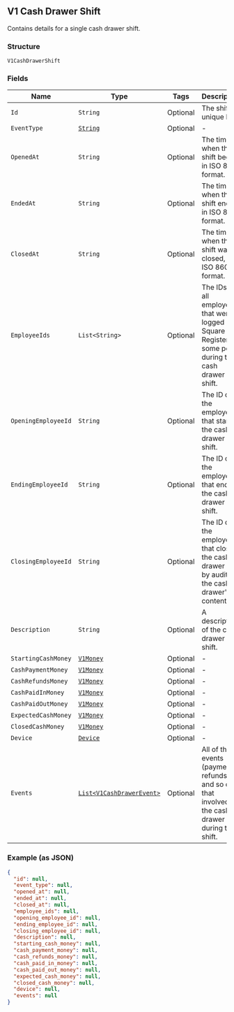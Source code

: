 ## V1 Cash Drawer Shift

Contains details for a single cash drawer shift.

### Structure

`V1CashDrawerShift`

### Fields

| Name | Type | Tags | Description |
|  --- | --- | --- | --- |
| `Id` | `String` | Optional | The shift's unique ID. |
| `EventType` | [`String`](/doc/models/v1-cash-drawer-shift-event-type.md) | Optional | - |
| `OpenedAt` | `String` | Optional | The time when the shift began, in ISO 8601 format. |
| `EndedAt` | `String` | Optional | The time when the shift ended, in ISO 8601 format. |
| `ClosedAt` | `String` | Optional | The time when the shift was closed, in ISO 8601 format. |
| `EmployeeIds` | `List<String>` | Optional | The IDs of all employees that were logged into Square Register at some point during the cash drawer shift. |
| `OpeningEmployeeId` | `String` | Optional | The ID of the employee that started the cash drawer shift. |
| `EndingEmployeeId` | `String` | Optional | The ID of the employee that ended the cash drawer shift. |
| `ClosingEmployeeId` | `String` | Optional | The ID of the employee that closed the cash drawer shift by auditing the cash drawer's contents. |
| `Description` | `String` | Optional | A description of the cash drawer shift. |
| `StartingCashMoney` | [`V1Money`](/doc/models/v1-money.md) | Optional | - |
| `CashPaymentMoney` | [`V1Money`](/doc/models/v1-money.md) | Optional | - |
| `CashRefundsMoney` | [`V1Money`](/doc/models/v1-money.md) | Optional | - |
| `CashPaidInMoney` | [`V1Money`](/doc/models/v1-money.md) | Optional | - |
| `CashPaidOutMoney` | [`V1Money`](/doc/models/v1-money.md) | Optional | - |
| `ExpectedCashMoney` | [`V1Money`](/doc/models/v1-money.md) | Optional | - |
| `ClosedCashMoney` | [`V1Money`](/doc/models/v1-money.md) | Optional | - |
| `Device` | [`Device`](/doc/models/device.md) | Optional | - |
| `Events` | [`List<V1CashDrawerEvent>`](/doc/models/v1-cash-drawer-event.md) | Optional | All of the events (payments, refunds, and so on) that involved the cash drawer during the shift. |

### Example (as JSON)

```json
{
  "id": null,
  "event_type": null,
  "opened_at": null,
  "ended_at": null,
  "closed_at": null,
  "employee_ids": null,
  "opening_employee_id": null,
  "ending_employee_id": null,
  "closing_employee_id": null,
  "description": null,
  "starting_cash_money": null,
  "cash_payment_money": null,
  "cash_refunds_money": null,
  "cash_paid_in_money": null,
  "cash_paid_out_money": null,
  "expected_cash_money": null,
  "closed_cash_money": null,
  "device": null,
  "events": null
}
```

